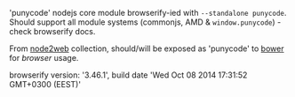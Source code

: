 'punycode' nodejs core module browserify-ied with `--standalone punycode`. Should support all module systems (commonjs, AMD & `window.punycode`) - check browserify docs.

From [node2web](http://github.com/anodynos/node2web) collection,
should/will be exposed as 'punycode' to [bower](http://bower.io) for *browser* usage.

browserify version: '3.46.1', build date 'Wed Oct 08 2014 17:31:52 GMT+0300 (EEST)'